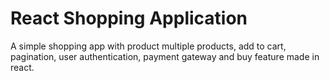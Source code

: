 # React Shopping Application
A simple shopping app with product multiple products, add to cart, pagination, user authentication, payment gateway and buy feature made in react.